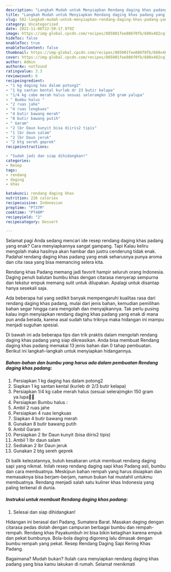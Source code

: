```yaml
---
description: "Langkah Mudah untuk Menyiapkan Rendang daging khas padang yang Lezat Sekali "
title: "Langkah Mudah untuk Menyiapkan Rendang daging khas padang yang Lezat Sekali "
slug: 502-langkah-mudah-untuk-menyiapkan-rendang-daging-khas-padang-yang-lezat-sekali
category: Uncategorized
date: 2022-11-06T22:59:17.979Z
image: https://img-global.cpcdn.com/recipes/885001fee886f0fb/680x482cq70/rendang-daging-khas-padang-foto-resep-utama.jpg
hideToc: false
enableToc: true
enableTocContent: false
thumbnail: https://img-global.cpcdn.com/recipes/885001fee886f0fb/680x482cq70/rendang-daging-khas-padang-foto-resep-utama.jpg
cover: https://img-global.cpcdn.com/recipes/885001fee886f0fb/680x482cq70/rendang-daging-khas-padang-foto-resep-utama.jpg
author: Admin
authorAv: notfound
ratingvalue: 3.3
reviewcount: 6
recipeingredient:
- "1 kg daging has dalam potong2"
- "1 kg santan kental kurleb dr 23 butir kelapa"
- "1/4 kg cabe merah halus sesuai seleramgkn 150 gram yalupa"
- " Bumbu halus "
- "2 ruas jahe"
- "4 ruas lengkuas"
- "4 butir bawang merah"
- "8 butir bawang putih"
- " Garam"
- "2 lbr Daun kunyit bisa diiris2 tipis"
- "1 lbr daun salam"
- "2 lbr Daun jeruk"
- "2 btg sereh geprek"
recipeinstructions:

- "Sudah jadi dan siap dihidangkan!"
categories:
- Resep
tags:
- rendang
- daging
- khas

katakunci: rendang daging khas 
nutrition: 226 calories
recipecuisine: Indonesian
preptime: "PT37M"
cooktime: "PT48M"
recipeyield: "2"
recipecategory: Dessert

---
```



Selamat pagi Anda sedang mencari ide resep rendang daging khas padang yang enak? Cara menyiapkannya sangat gampang. Tapi Kalau keliru mengolah maka hasilnya akan hambar dan justru cenderung tidak enak. Padahal rendang daging khas padang yang enak seharusnya punya aroma dan cita rasa yang bisa memancing selera kita.


Rendang khas Padang memang jadi favorit hampir seluruh orang Indonesia. Daging penuh balutan bumbu khas dengan citarasa menyerap sempurna dan tekstur empuk memang sulit untuk dilupakan. Apalagi untuk disantap hanya sesekali saja.

Ada beberapa hal yang sedikit banyak mempengaruhi kualitas rasa dari rendang daging khas padang, mulai dari jenis bahan, kemudian pemilihan bahan segar hingga cara mengolah dan menyajikannya. Tak perlu pusing kalau ingin menyiapkan rendang daging khas padang yang enak di mana pun anda berada, karena asal sudah tahu triknya maka hidangan ini mampu menjadi suguhan spesial.


Di bawah ini ada beberapa tips dan trik praktis dalam mengolah rendang daging khas padang yang siap dikreasikan. Anda bisa membuat Rendang daging khas padang memakai 13 jenis bahan dan 0 tahap pembuatan. Berikut ini langkah-langkah untuk menyiapkan hidangannya.

<!--inarticleads1-->

##### Bahan-bahan dan bumbu yang harus ada dalam pembuatan Rendang daging khas padang:

1. Persiapkan 1 kg daging has dalam potong2
1. Siapkan 1 kg santan kental (kurleb dr 2/3 butir kelapa)
1. Persiapkan 1/4 kg cabe merah halus (sesuai selera)mgkn 150 gram ya.lupa🤭🙏
1. Persiapkan  Bumbu halus :
1. Ambil 2 ruas jahe
1. Persiapkan 4 ruas lengkuas
1. Siapkan 4 butir bawang merah
1. Gunakan 8 butir bawang putih
1. Ambil  Garam
1. Persiapkan 2 lbr Daun kunyit (bisa diiris2 tipis)
1. Ambil 1 lbr daun salam
1. Sediakan 2 lbr Daun jeruk
1. Gunakan 2 btg sereh geprek


Di balik kelezatannya, butuh kesabaran untuk membuat rendang daging sapi yang nikmat. Inilah resep rendang daging sapi khas Padang asli, bumbu dan cara membuatnya. Meskipun bahan rempah yang harus disiapkan dan memasaknya bisa berjam-berjam, namun bukan hal mustahil untukmu membuatnya. Rendang menjadi salah satu kuliner khas Indonesia yang paling terkenal di dunia. 

<!--inarticleads2-->

##### Instruksi untuk membuat Rendang daging khas padang:


1. Selesai dan siap dihidangkan!

Hidangan ini berasal dari Padang, Sumatera Barat. Masakan daging dengan citarasa pedas diolah dengan campuran berbagai bumbu dan rempah-rempah. Rendang khas Payakumbuh ini bisa bikin ketagihan karena empuk dan pekat bumbunya. Bola-bola daging digoreng lalu dimasak dengan bumbu rempah yang pekat. Resep Rendang Daging Sapi Kering Khas Padang. 

Bagaimana? Mudah bukan? Itulah cara menyiapkan rendang daging khas padang yang bisa kamu lakukan di rumah. Selamat menikmati
